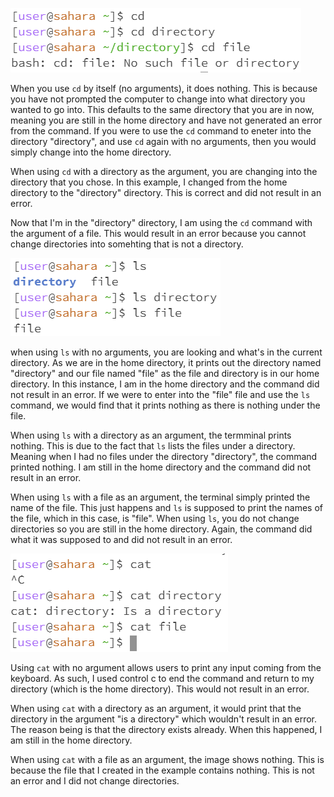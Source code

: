 
![image](cd.png)

When you use `cd` by itself (no arguments), it does nothing. This is because you have not prompted the computer to change into what directory you wanted to go into. This defaults to the same directory that you are in now, meaning you are still in the home directory and have not generated an error from the command. If you were to use the `cd` command to eneter into the directory "directory", and use `cd` again with no arguments, then you would simply change into the home directory.

When using `cd` with a directory as the argument, you are changing into the directory that you chose. In this example, I changed from the home directory to the "directory" directory. This is correct and did not result in an error.

Now that I'm in the "directory" directory, I am using the `cd` command with the argument of a file. This would result in an error because you cannot change directories into somehting that is not a directory.


![image](ls.png)

when using `ls` with no arguments, you are looking and what's in the current directory. As we are in the home directory, it prints out the directory named "directory" and our file named "file" as the file and directory is in our home directory. In this instance, I am in the home directory and the command did not result in an error. If we were to enter into the "file" file and use the `ls` command, we would find that it prints nothing as there is nothing under the file. 

When using `ls` with a directory as an argument, the termminal prints nothing. This is due to the fact that `ls` lists the files under a directory. Meaning when I had no files under the directory "directory", the command printed nothing. I am still in the home directory and the command did not result in an error.

When using `ls` with a file as an argument, the terminal simply printed the name of the file. This just happens and `ls` is supposed to print the names of the file, which in this case, is "file". When using `ls`, you do not change directories so you are still in the home directory. Again, the command did what it was supposed to and did not result in an error.

![image](cat.png)

Using `cat` with no argument allows users to print any input coming from the keyboard. As such, I used control c to end the command and return to my directory (which is the home directory). This would not result in an error.

When using `cat` with a directory as an argument, it would print that the directory in the argument "is a directory" which wouldn't result in an error. The reason being is that the directory exists already. When this happened, I am still in the home directory.

When using `cat` with a file as an argument, the image shows nothing. This is because the file that I created in the example contains nothing. This is not an error and I did not change directories.
